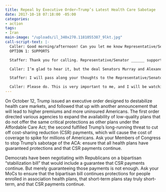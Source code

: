 ```yaml
---
title: Repeal by Executive Order—Trump’s Latest Health Care Sabotage
date: 2017-10-18 07:18:00 -05:00
categories:
- action
tags:
- Iran
main-image: "/uploads/il_340x270.1181055387_9lkt.jpg"
call-script-text: |-
  Caller: Good morning/afternoon! Can you let me know Representative/Senator _____’s position on the bipartisan efforts to stabilize the health insurance markets?
  OPTION 1: SUPPORTS

  Staffer: Thank you for calling. Representative/Senator ______ supports Senator Murray and Senator Alexander’s efforts to stabilize the markets, and hopes they can reach an agreement that will keep costs down for consumers.

  Caller: I’m glad to hear it, but the deal Senators Murray and Alexander were discussing isn’t enough after Trump’s latest round of sabotage. His latest executive order will cause a death spiral unless Congress acts. I want Representative/Senator _____ to commit to supporting a stabilization bill that will both guarantee the CSR payments, and close loopholes that allow association health plans and short-term plans to offer inadequate coverage.

  Staffer: I will pass along your thoughts to the Representative/Senator.

  Caller: Please do. This is very important to me, and I will be watching to ensure the Representative/Senator protects care for all Americans.
---
```


On October 12, Trump issued an executive order designed to destabilize health care markets, and followed that up with another announcement that will lead to higher premiums and more uninsured Americans. The first order directed various agencies to expand the availability of low-quality plans that do not offer the same critical protections as other plans under the Affordable Care Act; the second fulfilled Trump’s long-running threat to cut off cost-sharing reduction (CSR) payments, which will cause the cost of coverage to spike for millions of Americans. Ask your Members of Congress to stop Trump’s sabotage of the ACA: ensure that all health plans have guaranteed protections and that CSR payments continue. 

Democrats have been negotiating with Republicans on a bipartisan “stabilization bill” that would include a guarantee that CSR payments continue. But merely guaranteeing those payments is not enough. Ask your MoCs to ensure that the bipartisan bill continues protections for people enrolled in association health plans, that short-term plans stay truly short-term, and that CSR payments continue.